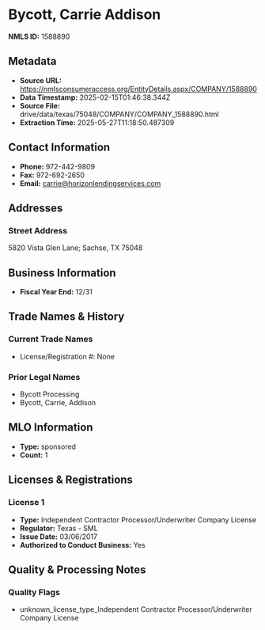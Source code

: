 # Bycott, Carrie Addison

**NMLS ID:** 1588890

## Metadata
- **Source URL:** https://nmlsconsumeraccess.org/EntityDetails.aspx/COMPANY/1588890
- **Data Timestamp:** 2025-02-15T01:46:38.344Z
- **Source File:** drive/data/texas/75048/COMPANY/COMPANY_1588890.html
- **Extraction Time:** 2025-05-27T11:18:50.487309

## Contact Information
- **Phone:** 972-442-9809
- **Fax:** 972-692-2650
- **Email:** carrie@horizonlendingservices.com

## Addresses
### Street Address
5820 Vista Glen Lane; Sachse, TX 75048

## Business Information
- **Fiscal Year End:** 12/31

## Trade Names & History
### Current Trade Names
- License/Registration #: None

### Prior Legal Names
- Bycott Processing
- Bycott, Carrie, Addison

## MLO Information
- **Type:** sponsored
- **Count:** 1

## Licenses & Registrations

### License 1
- **Type:** Independent Contractor Processor/Underwriter Company License
- **Regulator:** Texas - SML
- **Issue Date:** 03/06/2017
- **Authorized to Conduct Business:** Yes

## Quality & Processing Notes
### Quality Flags
- unknown_license_type_Independent Contractor Processor/Underwriter Company License
